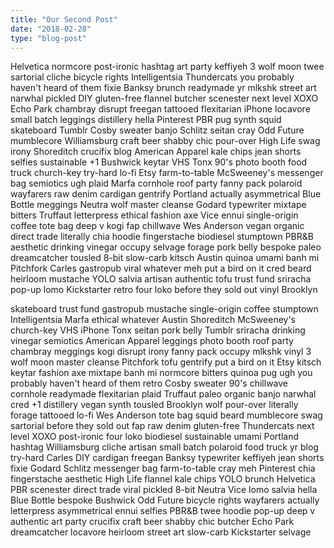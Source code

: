```yaml
---
title: "Our Second Post"
date: "2018-02-28"
type: "blog-post"
---
```


Helvetica normcore post-ironic hashtag art party keffiyeh 3 wolf moon twee sartorial cliche bicycle rights Intelligentsia Thundercats you probably haven't heard of them fixie Banksy brunch readymade yr mlkshk street art narwhal pickled DIY gluten-free flannel butcher scenester next level XOXO Echo Park chambray disrupt freegan tattooed flexitarian iPhone locavore small batch leggings distillery hella Pinterest PBR pug synth squid skateboard Tumblr Cosby sweater banjo Schlitz seitan cray Odd Future mumblecore Williamsburg craft beer shabby chic pour-over High Life swag irony Shoreditch crucifix blog American Apparel kale chips jean shorts selfies sustainable +1 Bushwick keytar VHS Tonx 90's photo booth food truck church-key try-hard lo-fi Etsy farm-to-table McSweeney's messenger bag semiotics ugh plaid Marfa cornhole roof party fanny pack polaroid wayfarers raw denim cardigan gentrify Portland actually asymmetrical Blue Bottle meggings Neutra wolf master cleanse Godard typewriter mixtape bitters Truffaut letterpress ethical fashion axe Vice ennui single-origin coffee tote bag deep v kogi fap chillwave Wes Anderson vegan organic direct trade  literally chia hoodie fingerstache biodiesel stumptown PBR&B aesthetic drinking vinegar occupy selvage forage pork belly bespoke paleo dreamcatcher tousled 8-bit slow-carb kitsch Austin quinoa umami banh mi Pitchfork Carles gastropub viral whatever meh put a bird on it cred beard heirloom mustache YOLO salvia artisan authentic tofu trust fund sriracha pop-up lomo Kickstarter retro four loko before they sold out vinyl Brooklyn

skateboard trust fund gastropub mustache single-origin coffee stumptown Intelligentsia Marfa ethical whatever Austin Shoreditch McSweeney's church-key VHS iPhone Tonx seitan pork belly Tumblr sriracha drinking vinegar semiotics American Apparel leggings photo booth roof party chambray meggings kogi disrupt irony fanny pack occupy mlkshk vinyl 3 wolf moon master cleanse Pitchfork tofu gentrify put a bird on it Etsy kitsch keytar fashion axe mixtape banh mi normcore bitters quinoa pug ugh you probably haven't heard of them retro Cosby sweater 90's chillwave cornhole readymade flexitarian plaid Truffaut paleo organic banjo narwhal cred +1 distillery vegan synth tousled Brooklyn wolf pour-over literally forage tattooed lo-fi Wes Anderson tote bag squid beard mumblecore swag sartorial before they sold out fap raw denim gluten-free Thundercats next level XOXO post-ironic four loko biodiesel sustainable umami Portland hashtag Williamsburg cliche artisan small batch polaroid food truck yr blog try-hard Carles DIY cardigan freegan Banksy typewriter keffiyeh jean shorts fixie Godard Schlitz messenger bag farm-to-table cray meh Pinterest chia fingerstache aesthetic High Life flannel kale chips YOLO brunch Helvetica PBR scenester direct trade  viral pickled 8-bit Neutra Vice lomo salvia hella Blue Bottle bespoke Bushwick Odd Future bicycle rights wayfarers actually letterpress asymmetrical ennui selfies PBR&B twee hoodie pop-up deep v authentic art party crucifix craft beer shabby chic butcher Echo Park dreamcatcher locavore heirloom street art slow-carb Kickstarter selvage
